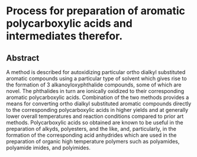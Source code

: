 # Process for preparation of aromatic polycarboxylic acids and intermediates therefor.

## Abstract
A method is described for autoxidizing particular ortho dialkyl substituted aromatic compounds using a particular type of solvent which gives rise to the formation of 3 alkanoyloxyphthalide compounds, some of which are novel. The phthalides in turn are ionically oxidized to their corresponding aromatic polycarboxylic acids. Combination of the two methods provides a means for converting ortho dialkyl substituted aromatic compounds directly to the corresponding polycarboxylic acids in higher yields and at generally lower overall temperatures and reaction conditions compared to prior art methods. Polycarboxylic acids so obtained are known to be useful in the preparation of alkyds, polyesters, and the like, and, particularly, in the formation of the corresponding acid anhydrides which are used in the preparation of organic high temperature polymers such as polyamides, polyamide imides, and polyimides.
